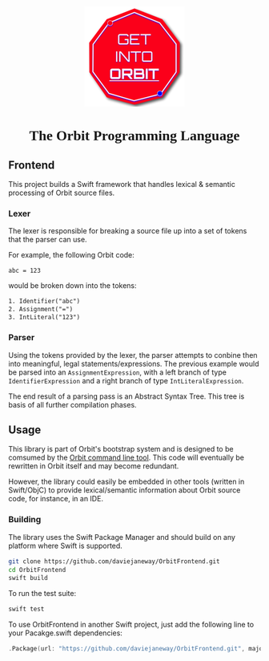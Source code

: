 <p align="center">
<img src="orbit_badge_sml.png"/>
</p>
<h1 align="center" style="font-family: 'orbitron'">The Orbit Programming Language</h1>

## Frontend
This project builds a Swift framework that handles lexical & semantic processing of Orbit source files.

### Lexer
The lexer is responsible for breaking a source file up into a set of tokens that the parser can use.

For example, the following Orbit code:

	abc = 123

would be broken down into the tokens:

	1. Identifier("abc")
	2. Assignment("=")
	3. IntLiteral("123")

### Parser
Using the tokens provided by the lexer, the parser attempts to conbine then into meaningful, legal statements/expressions. The previous example would be parsed into an `AssignmentExpression`, with a left branch of type `IdentifierExpression` and a right branch of type `IntLiteralExpression`.

The end result of a parsing pass is an Abstract Syntax Tree. This tree is basis of all further compilation phases.

## Usage

This library is part of Orbit's bootstrap system and is designed to be comsumed by the [Orbit command line tool](https://github.com/daviejaneway/Orbit). This code will eventually be rewritten in Orbit itself and may become redundant.

However, the library could easily be embedded in other tools (written in Swift/ObjC) to provide lexical/semantic information about Orbit source code, for instance, in an IDE.

### Building

The library uses the Swift Package Manager and should build on any platform where Swift is supported.

``` bash
git clone https://github.com/daviejaneway/OrbitFrontend.git
cd OrbitFrontend
swift build
```

To run the test suite:

``` bash
swift test
```

To use OrbitFrontend in another Swift project, just add the following line to your Pacakge.swift dependencies:

``` swift
.Package(url: "https://github.com/daviejaneway/OrbitFrontend.git", majorVersion: 0)
```